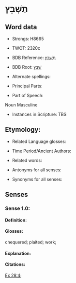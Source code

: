# תַּשְׁבֵּץ

<!-- Status: S2="NeedsEdits" -->
<!-- Lexica used for edits:   -->

## Word data

* Strongs: H8665

* TWOT: 2320c

* BDB Reference: [תַּשְׁבֵּץ](rc://en/bdb/dict/v.aw.ad)

* BDB Root: [שׁבץ](rc://en/bdb/dict/v.aw.aa)

* Alternate spellings:

* Principal Parts:

* Part of Speech:

Noun Masculine 

* Instances in Scripture: TBS

## Etymology:

* Related Language glosses:

* Time Period/Ancient Authors:

* Related words:

* Antonyms for all senses:

* Synonyms for all senses:

## Senses

### Sense 1.0:

#### Definition:

#### Glosses:

chequered; plaited; work; 

#### Explanation:

#### Citations:

[Ex 28:4](rc://he/uhb/book/exo/28/4); 

